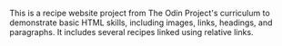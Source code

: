 This is a recipe website project from The Odin Project's curriculum to demonstrate basic HTML skills, including images, links, headings, and paragraphs. It includes several recipes linked using relative links.
